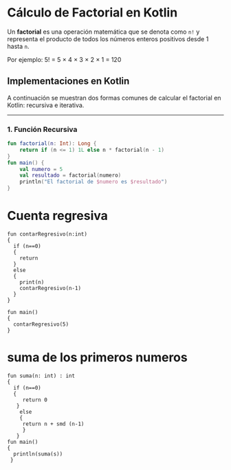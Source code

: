 # Cálculo de Factorial en Kotlin

Un **factorial** es una operación matemática que se denota como `n!` y representa el producto de todos los números enteros positivos desde 1 hasta `n`.

Por ejemplo:
5! = 5 × 4 × 3 × 2 × 1 = 120

## Implementaciones en Kotlin

A continuación se muestran dos formas comunes de calcular el factorial en Kotlin: recursiva e iterativa.

---

### 1. Función Recursiva

```kotlin
fun factorial(n: Int): Long {
    return if (n <= 1) 1L else n * factorial(n - 1)
}
fun main() {
    val numero = 5
    val resultado = factorial(numero)
    println("El factorial de $numero es $resultado")
}

```
# Cuenta regresiva
```
fun contarRegresivo(n:int)
{
  if (n==0)
  {
    return
  }
  else
  {
    print(n)
    contarRegresivo(n-1)
  }
}

fun main()
{
  contarRegresivo(5)
}
```
# suma de los primeros numeros 
```
fun suma(n: int) : int
{
  if (n==0)
  {
     return 0
   }
    else
    {
     return n + smd (n-1)
     }
   }
fun main()
{
  println(suma(s))
 }
